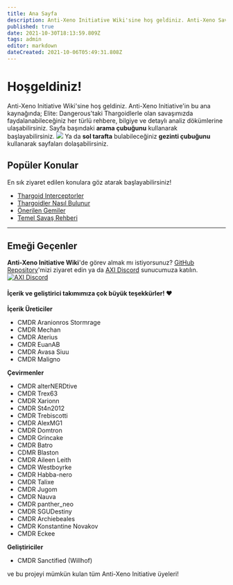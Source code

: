 ```yaml
---
title: Ana Sayfa
description: Anti-Xeno Initiative Wiki'sine hoş geldiniz. Anti-Xeno Savaşı için ana kaynağınız.
published: true
date: 2021-10-30T18:13:59.809Z
tags: admin
editor: markdown
dateCreated: 2021-10-06T05:49:31.808Z
---
```


# Hoşgeldiniz!

Anti-Xeno Initiative Wiki'sine hoş geldiniz. Anti-Xeno Initiative'in bu ana kaynağında; Elite: Dangerous'taki Thargoidlerle olan savaşımızda faydalanabileceğiniz her türlü rehbere, bilgiye ve detaylı analiz dökümlerine ulaşabilirsiniz. Sayfa başındaki **arama çubuğunu** kullanarak başlayabilirsiniz.
![](/img/2021-06-21_15_15_32-home___anti-xeno_initiative_wiki_-_beta.png)
Ya da **sol tarafta** bulabileceğiniz **gezinti çubuğunu** kullanarak sayfaları dolaşabilirsiniz.

## Popüler Konular

En sık ziyaret edilen konulara göz atarak başlayabilirsiniz!

- [Thargoid Interceptorler](/tr/interceptors)
- [Thargoidler Nasıl Bulunur](/tr/finding-thargoids)
- [Önerilen Gemiler](/tr/builds)
- [Temel Savaş Rehberi](/tr/basic-combat-guide)

---

## Emeği Geçenler

**Anti-Xeno Initiative Wiki**'de görev almak mı istiyorsunuz?
[GitHub Repository](https://github.com/antixenoinitiative/axiwiki)'mizi ziyaret edin ya da [AXI Discord](https://discord.gg/bqmDxdm) sunucumuza katılın.
[![AXI Discord](https://discord.com/api/guilds/380246809076826112/embed.png?style=banner3)](https://discord.gg/bqmDxdm)

#### İçerik ve geliştirici takımımıza çok büyük teşekkürler! ❤️

**İçerik Üreticiler**

- CMDR Aranionros Stormrage
- CMDR Mechan
- CMDR Aterius
- CMDR EuanAB
- CMDR Avasa Siuu
- CMDR Maligno

**Çevirmenler**

- CMDR alterNERDtive
- CMDR Trex63
- CMDR Xarionn
- CMDR St4n2012
- CMDR Trebiscotti
- CMDR AlexMG1
- CMDR Domtron
- CMDR Grincake
- CMDR Batro
- CDMR Blaston
- CMDR Aileen Leith
- CMDR Westboyrke
- CMDR Habba-nero
- CMDR Talixe
- CMDR Jugom
- CMDR Nauva
- CMDR panther_neo
- CMDR SGUDestiny
- CMDR Archiebeales
- CMDR Konstantine Novakov
- CMDR Eckee

**Geliştiriciler**

- CMDR Sanctified (Willhof)

ve bu projeyi mümkün kulan tüm Anti-Xeno Initiative üyeleri!
